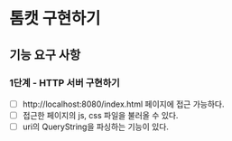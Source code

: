 # 톰캣 구현하기

## 기능 요구 사항

### 1단계 - HTTP 서버 구현하기

- [ ] http://localhost:8080/index.html 페이지에 접근 가능하다.
- [ ] 접근한 페이지의 js, css 파일을 불러올 수 있다.
- [ ] uri의 QueryString을 파싱하는 기능이 있다.

